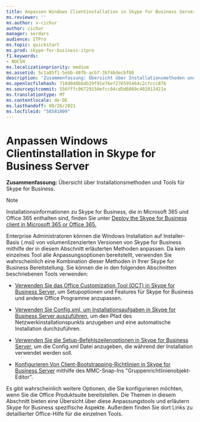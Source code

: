 ```yaml
---
title: Anpassen Windows Clientinstallation in Skype for Business Server
ms.reviewer: ''
ms.author: v-cichur
author: cichur
manager: serdars
audience: ITPro
ms.topic: quickstart
ms.prod: skype-for-business-itpro
f1.keywords:
- NOCSH
ms.localizationpriority: medium
ms.assetid: 5c1a85f1-5ebb-48fb-acb7-3bf46decbf80
description: 'Zusammenfassung: Übersicht über Installationsmethoden und Tools für Skype for Business.'
ms.openlocfilehash: 710d040bbdb29f91e76ef276595464c2cfccc876
ms.sourcegitcommit: 556fffc96729150efcc04cd5d6069c402012421e
ms.translationtype: MT
ms.contentlocale: de-DE
ms.lasthandoff: 08/26/2021
ms.locfileid: "58581809"
---
```

# <a name="customize-windows-client-installation-in-skype-for-business-server"></a>Anpassen Windows Clientinstallation in Skype for Business Server
 
**Zusammenfassung:** Übersicht über Installationsmethoden und Tools für Skype for Business.
  
> [!NOTE]
> Installationsinformationen zu Skype for Business, die in Microsoft 365 und Office 365 enthalten sind, finden Sie unter [Deploy the Skype for Business client in Microsoft 365 or Office 365.](https://support.office.com/article/8c563b81-22c9-4024-9efe-9fe28c7bbc96) 
  
Enterprise Administratoren können die Windows Installation auf Installer-Basis (.msi) von volumenlizenzierten Versionen von Skype for Business mithilfe der in diesem Abschnitt erläuterten Methoden anpassen. Da kein einzelnes Tool alle Anpassungsoptionen bereitstellt, verwenden Sie wahrscheinlich eine Kombination dieser Methoden in Ihrer Skype for Business Bereitstellung. Sie können die in den folgenden Abschnitten beschriebenen Tools verwenden:
  
- [Verwenden Sie das Office Customization Tool (OCT) in Skype for Business Server,](use-the-office-customization-tool-oct.md) um Setupoptionen und Features für Skype for Business und andere Office Programme anzupassen.
    
- [Verwenden Sie Config.xml, um Installationsaufgaben in Skype for Business Server auszuführen,](use-config-xml-to-perform-installation-tasks.md) um den Pfad des Netzwerkinstallationspunkts anzugeben und eine automatische Installation durchzuführen.
    
- [Verwenden Sie die Setup-Befehlszeilenoptionen in Skype for Business Server,](use-setup-command-line-options.md) um die Config.xml Datei anzugeben, die während der Installation verwendet werden soll.
    
- [Konfigurieren Von Client-Bootstrapping-Richtlinien in Skype for Business Server](configure-client-bootstrapping-policies.md) mithilfe des MMC-Snap-Ins "Gruppenrichtlinienobjekt-Editor".
    
Es gibt wahrscheinlich weitere Optionen, die Sie konfigurieren möchten, wenn Sie die Office Produktsuite bereitstellen. Die Themen in diesem Abschnitt bieten eine Übersicht über diese Anpassungstools und erläutern Skype for Business spezifische Aspekte. Außerdem finden Sie dort Links zu detaillierter Office-Hilfe für die einzelnen Tools. 
  

